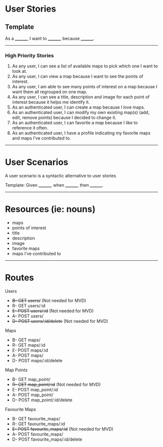 # User Stories

## Template

As a **\_\_\_\_\_\_**, I want to **\_\_\_\_\_\_**, because **\_\_\_\_\_\_**.

---

### High Priority Stories

1. As any user, I can see a list of available maps to pick which one I want to look at.
2. As any user, I can view a map because I want to see the points of interest.
3. As any user, I am able to see many points of interest on a map because I want them all regrouped on one map.
4. As any user, I can see a title, description and image for each point of interest because it helps me identify it.
5. As an authenticated user, I can create a map because I love maps.
6. As an authenticated user, I can modify my own existing map(s) (add, edit, remove points) because I decided to change it.
7. As an authenticated user, I can favorite a map because I like to reference it often.
8. As an authenticated user, I have a profile indicating my favorite maps and maps I’ve contributed to.

---

# User Scenarios

A user scenario is a syntactic alternative to user stories

Template: Given **\_\_\_\_\_\_**, when **\_\_\_\_\_\_**, then **\_\_\_\_\_\_**.

---

# Resources (ie: nouns)

- maps
- points of interest
- title
- description
- image
- favorite maps
- maps I’ve contributed to

---
# Routes

Users
- ~~B- GET users/~~  (Not needed for MVD)
- R- GET users/:id
- ~~E- POST users/:id~~ (Not needed for MVD)
- A- POST users/
- ~~D- POST users/:id/delete~~ (Not needed for MVD)

Maps
- B- GET maps/
- R- GET maps/:id
- E- POST maps/:id
- A- POST maps/
- D- POST maps/:id/delete

Map Points
- B- GET map_point/
- ~~R- GET map_point/:id~~ (Not needed for MVD)
- E- POST map_point/:id
- A- POST map_point/
- D- POST map_point/:id/delete

Favourite Maps
- B- GET favourite_maps/
- R- GET favourite_maps/:id
- ~~E- POST favourite_maps/:id~~ (Not needed for MVD)
- A- POST favourite_maps/
- D- POST favourite_maps/:id/delete
